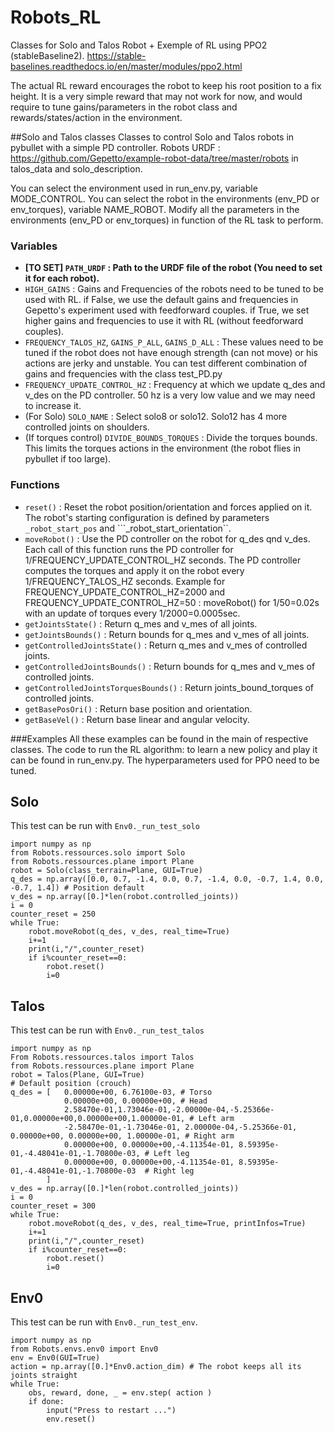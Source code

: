 # Robots_RL
Classes for Solo and Talos Robot + Exemple of RL using PPO2 (stableBaseline2).
https://stable-baselines.readthedocs.io/en/master/modules/ppo2.html

The actual RL reward encourages the robot to keep his root position to a fix height.
It is a very simple reward that may not work for now, and would require to tune gains/parameters in the robot class and rewards/states/action in the environment.

##Solo and Talos classes
Classes to control Solo and Talos robots in pybullet with a simple PD controller.
Robots URDF : https://github.com/Gepetto/example-robot-data/tree/master/robots in talos_data and solo_description.

You can select the environment used in run_env.py, variable MODE_CONTROL.
You can select the robot in the environments (env_PD or env_torques), variable NAME_ROBOT.
Modify all the parameters in the environments (env_PD or env_torques) in function of the RL task to perform.

### Variables
- **[TO SET] ``PATH_URDF`` : Path to the URDF file of the robot (You need to set it for each robot).**
- ``HIGH_GAINS`` : Gains and Frequencies of the robots need to be tuned to be used with RL. 
               if False, we use the default gains and frequencies in Gepetto's experiment used with feedforward couples.
               if True, we set higher gains and frequencies to use it with RL (without feedforward couples).
- ``FREQUENCY_TALOS_HZ``, ``GAINS_P_ALL``, ``GAINS_D_ALL`` : These values need to be tuned if the robot does not have enough strength (can not move) or his actions are jerky and unstable. You can test different combination of gains and frequencies with the class test_PD.py
- ``FREQUENCY_UPDATE_CONTROL_HZ`` : Frequency at which we update q_des and v_des on the PD controller. 50 hz is a very low value and we may need to increase it.
- (For Solo) ``SOLO_NAME`` : Select solo8 or solo12. Solo12 has 4 more controlled joints on shoulders.
- (If torques control) ``DIVIDE_BOUNDS_TORQUES`` : Divide the torques bounds. This limits the torques actions in the environment (the robot flies in pybullet if too large).
                                                 
### Functions
- ``reset()`` : Reset the robot position/orientation and forces applied on it. The robot's starting configuration is defined by parameters ``_robot_start_pos`` and ```_robot_start_orientation``.
- ``moveRobot()`` : Use the PD controller on the robot for q_des qnd v_des. 
                Each call of this function runs the PD controller for 1/FREQUENCY_UPDATE_CONTROL_HZ seconds.
                The PD controller computes the torques and apply it on the robot every 1/FREQUENCY_TALOS_HZ seconds.
                Example for FREQUENCY_UPDATE_CONTROL_HZ=2000 and FREQUENCY_UPDATE_CONTROL_HZ=50 :
                moveRobot() for 1/50=0.02s with an update of torques every 1/2000=0.0005sec.
- ``getJointsState()``  : Return q_mes and v_mes of all joints.
- ``getJointsBounds()`` : Return bounds for q_mes and v_mes of all joints.
- ``getControlledJointsState()``  : Return q_mes and v_mes of controlled joints.
- ``getControlledJointsBounds()`` : Return bounds for q_mes and v_mes of controlled joints.
- ``getControlledJointsTorquesBounds()``  : Return joints_bound_torques of controlled joints.
- ``getBasePosOri()`` : Return base position and orientation.
- ``getBaseVel()``    : Return base linear and angular velocity.

###Examples
All these examples can be found in the main of respective classes.
The code to run the RL algorithm: to learn a new policy and play it can be found in run_env.py.
The hyperparameters used for PPO need to be tuned.

## Solo
This test can be run with ``Env0._run_test_solo``
```
import numpy as np
from Robots.ressources.solo import Solo
from Robots.ressources.plane import Plane
robot = Solo(class_terrain=Plane, GUI=True)
q_des = np.array([0.0, 0.7, -1.4, 0.0, 0.7, -1.4, 0.0, -0.7, 1.4, 0.0, -0.7, 1.4]) # Position default
v_des = np.array([0.]*len(robot.controlled_joints))
i = 0
counter_reset = 250
while True:
    robot.moveRobot(q_des, v_des, real_time=True)
    i+=1
    print(i,"/",counter_reset)
    if i%counter_reset==0: 
        robot.reset()
        i=0
```

## Talos
This test can be run with ``Env0._run_test_talos``
```
import numpy as np
From Robots.ressources.talos import Talos
from Robots.ressources.plane import Plane
robot = Talos(Plane, GUI=True)
# Default position (crouch)
q_des = [   0.00000e+00, 6.76100e-03, # Torso
            0.00000e+00, 0.00000e+00, # Head
            2.58470e-01,1.73046e-01,-2.00000e-04,-5.25366e-01,0.00000e+00,0.00000e+00,1.00000e-01, # Left arm
            -2.58470e-01,-1.73046e-01, 2.00000e-04,-5.25366e-01, 0.00000e+00, 0.00000e+00, 1.00000e-01, # Right arm
            0.00000e+00, 0.00000e+00,-4.11354e-01, 8.59395e-01,-4.48041e-01,-1.70800e-03, # Left leg
            0.00000e+00, 0.00000e+00,-4.11354e-01, 8.59395e-01,-4.48041e-01,-1.70800e-03  # Right leg
        ]
v_des = np.array([0.]*len(robot.controlled_joints))
i = 0
counter_reset = 300
while True:
    robot.moveRobot(q_des, v_des, real_time=True, printInfos=True)
    i+=1
    print(i,"/",counter_reset)
    if i%counter_reset==0: 
        robot.reset()
        i=0
```

## Env0
This test can be run with ``Env0._run_test_env``.
```
import numpy as np
from Robots.envs.env0 import Env0
env = Env0(GUI=True)
action = np.array([0.]*Env0.action_dim) # The robot keeps all its joints straight
while True:
    obs, reward, done, _ = env.step( action )
    if done:
        input("Press to restart ...")
        env.reset()
```
